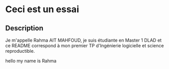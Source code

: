 # Ceci est un essai
## Description 
Je m'appelle Rahma AIT MAHFOUD, je suis étudiante en Master 1 DLAD et ce README correspond à mon premier TP d'Ingénierie logicielle et science reproductible.

hello my name is Rahma
